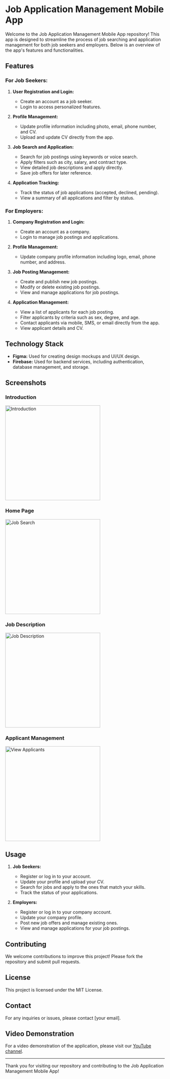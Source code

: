 # Job Application Management Mobile App

Welcome to the Job Application Management Mobile App repository! This app is designed to streamline the process of job searching and application management for both job seekers and employers. Below is an overview of the app's features and functionalities.

## Features

### For Job Seekers:
1. **User Registration and Login:**
   - Create an account as a job seeker.
   - Login to access personalized features.

2. **Profile Management:**
   - Update profile information including photo, email, phone number, and CV.
   - Upload and update CV directly from the app.

3. **Job Search and Application:**
   - Search for job postings using keywords or voice search.
   - Apply filters such as city, salary, and contract type.
   - View detailed job descriptions and apply directly.
   - Save job offers for later reference.

4. **Application Tracking:**
   - Track the status of job applications (accepted, declined, pending).
   - View a summary of all applications and filter by status.

### For Employers:
1. **Company Registration and Login:**
   - Create an account as a company.
   - Login to manage job postings and applications.

2. **Profile Management:**
   - Update company profile information including logo, email, phone number, and address.

3. **Job Posting Management:**
   - Create and publish new job postings.
   - Modify or delete existing job postings.
   - View and manage applications for job postings.

4. **Application Management:**
   - View a list of applicants for each job posting.
   - Filter applicants by criteria such as sex, degree, and age.
   - Contact applicants via mobile, SMS, or email directly from the app.
   - View applicant details and CV.

## Technology Stack

- **Figma:** Used for creating design mockups and UI/UX design.
- **Firebase:** Used for backend services, including authentication, database management, and storage.

## Screenshots

### Introduction
<img src="ScreenshotsApplication/intro1.png" alt="Introduction" width="300"/>

### Home Page
<img src="ScreenshotsApplication/home1.png" alt="Job Search" width="300"/>

### Job Description
<img src="ScreenshotsApplication/descritpion.png" alt="Job Description" width="300"/>

### Applicant Management
<img src="ScreenshotsApplication/appliers1.png" alt="View Applicants" width="300"/>

## Usage

1. **Job Seekers:**
   - Register or log in to your account.
   - Update your profile and upload your CV.
   - Search for jobs and apply to the ones that match your skills.
   - Track the status of your applications.

2. **Employers:**
   - Register or log in to your company account.
   - Update your company profile.
   - Post new job offers and manage existing ones.
   - View and manage applications for your job postings.

## Contributing

We welcome contributions to improve this project! Please fork the repository and submit pull requests.

## License

This project is licensed under the MIT License.

## Contact

For any inquiries or issues, please contact [your email].

## Video Demonstration

For a video demonstration of the application, please visit our [YouTube channel](https://www.youtube.com/channel/UCxWL6jIH-6l-22Eo4TV6pGA).

---

Thank you for visiting our repository and contributing to the Job Application Management Mobile App!
